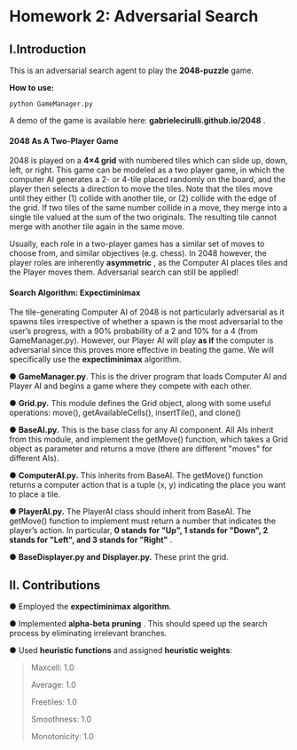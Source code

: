 # Homework 2: Adversarial Search

## I.Introduction

This is an adversarial search agent to play the  **2048-puzzle**  game. 

**How to use:**

```
python GameManager.py
```

A demo of the game is available here:  **gabrielecirulli.github.io/2048** .

#### 2048 As A Two-Player Game

2048 is played on a  **4×4 grid**  with numbered tiles which can slide up, down, left, or right. This game can
be modeled as a two player game, in which the computer AI generates a 2- or 4-tile placed randomly on
the board, and the player then selects a direction to move the tiles. Note that the tiles move until they
either (1) collide with another tile, or (2) collide with the edge of the grid. If two tiles of the same number
collide in a move, they merge into a single tile valued at the sum of the two originals. The resulting tile
cannot merge with another tile again in the same move.

Usually, each role in a two-player games has a similar set of moves to choose from, and similar
objectives (e.g. chess). In 2048 however, the player roles are inherently  **asymmetric** , as the Computer AI
places tiles and the Player moves them. Adversarial search can still be applied! 

#### Search Algorithm: Expectiminimax

The tile-generating Computer AI of 2048 is not particularly adversarial as it spawns tiles irrespective of
whether a spawn is the most adversarial to the user’s progress, with a 90% probability of a 2 and 10% for
a 4 (from GameManager.py). However, our Player AI will play  **as if**  the computer is adversarial since this
proves more effective in beating the game. We will specifically use the  **expectiminimax** algorithm.

● **GameManager.py**. This is the driver program that loads Computer AI and Player AI and
begins a game where they compete with each other. 

● **Grid.py.** This module defines the Grid object, along with some useful operations:
move(), getAvailableCells(), insertTile(), and clone()

● **BaseAI.py.** This is the base class for any AI component. All AIs inherit from this module, and
implement the getMove() function, which takes a Grid object as parameter and returns a move (there are
different "moves" for different AIs).

● **ComputerAI.py.** This inherits from BaseAI. The getMove() function returns a computer action
that is a tuple (x, y) indicating the place you want to place a tile.

● **PlayerAI.py.** The PlayerAI class should inherit from BaseAI. The getMove() function to implement must return a number that indicates the player’s action. In particular,  **0 stands for "Up", 1 stands for "Down", 2 stands for "Left", and 3 stands for "Right"** . 

● **BaseDisplayer.py and Displayer.py.** These print the grid.

## II. Contributions

● Employed the  **expectiminimax algorithm**.

● Implemented  **alpha-beta pruning** . This should speed up the search process by eliminating irrelevant branches. 

● Used  **heuristic functions** and assigned  **heuristic weights**:

> Maxcell: 1.0
>
> Average: 1.0
>
> Freetiles: 1.0
>
> Smoothness: 1.0
>
> Monotonicity: 1.0



